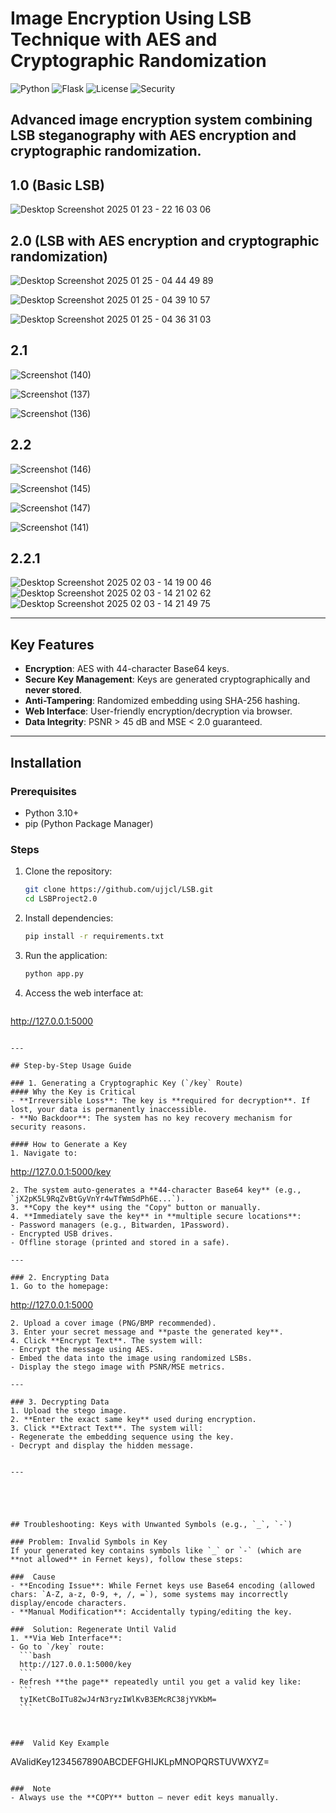 # Image Encryption Using LSB Technique with AES and Cryptographic Randomization

![Python](https://img.shields.io/badge/Python-3.10%2B-blue)
![Flask](https://img.shields.io/badge/Flask-2.3.2-green)
![License](https://img.shields.io/badge/License-GPLv3-orange)
![Security](https://img.shields.io/badge/Security-Critical-red)

Advanced image encryption system combining **LSB steganography** with **AES encryption** and cryptographic randomization.  
---

## **1.0 (Basic LSB)**
![Desktop Screenshot 2025 01 23 - 22 16 03 06](https://github.com/user-attachments/assets/d0c3fe4a-6435-4cec-8f5b-19330e3e87bc)

## **2.0 (LSB with AES encryption and cryptographic randomization)**
![Desktop Screenshot 2025 01 25 - 04 44 49 89](https://github.com/user-attachments/assets/0151aca7-078c-4b7f-982b-0f290fe9c5b3)

![Desktop Screenshot 2025 01 25 - 04 39 10 57](https://github.com/user-attachments/assets/d57e7010-bca3-4373-b7d3-71a70804a9f6)

![Desktop Screenshot 2025 01 25 - 04 36 31 03](https://github.com/user-attachments/assets/b3e970f8-a6e6-450f-a5d7-fb3964af29cd)

## **2.1**
![Screenshot (140)](https://github.com/user-attachments/assets/79946296-0e78-4e8e-a7ba-14e015599bfa)

![Screenshot (137)](https://github.com/user-attachments/assets/350c216f-ff66-4ca7-8028-5889435219b8)

![Screenshot (136)](https://github.com/user-attachments/assets/b391e985-c14e-42b0-82f3-80bfd8c0a00a)

## **2.2**
![Screenshot (146)](https://github.com/user-attachments/assets/06899bdb-e130-4a81-aad3-0debd8fbca4d)

![Screenshot (145)](https://github.com/user-attachments/assets/fe5a6424-e502-471b-9502-8a8735df2be6)

![Screenshot (147)](https://github.com/user-attachments/assets/a086dd4c-a07c-4ec9-b2c9-902000c36092)

![Screenshot (141)](https://github.com/user-attachments/assets/93ee2654-36aa-4751-85d4-f789120a88f6)

## **2.2.1**
![Desktop Screenshot 2025 02 03 - 14 19 00 46](https://github.com/user-attachments/assets/e8d8d18b-44b6-45a6-822c-6040d818fa87)
![Desktop Screenshot 2025 02 03 - 14 21 02 62](https://github.com/user-attachments/assets/11a58c4a-330c-401f-9c97-7f0126a8dbc6)
![Desktop Screenshot 2025 02 03 - 14 21 49 75](https://github.com/user-attachments/assets/fe8008fa-67db-4da7-a46b-0997fda8389e)

---

## Key Features
- **Encryption**: AES with 44-character Base64 keys.
- **Secure Key Management**: Keys are generated cryptographically and **never stored**.
- **Anti-Tampering**: Randomized embedding using SHA-256 hashing.
- **Web Interface**: User-friendly encryption/decryption via browser.
- **Data Integrity**: PSNR > 45 dB and MSE < 2.0 guaranteed.

---

## Installation

### Prerequisites
- Python 3.10+
- pip (Python Package Manager)

### Steps
1. Clone the repository:
   ```bash
   git clone https://github.com/ujjcl/LSB.git
   cd LSBProject2.0
   ```


2. Install dependencies:
   ```bash
   pip install -r requirements.txt
   ```

3. Run the application:
   ```bash
   python app.py
   ```

4. Access the web interface at:
   ```
  http://127.0.0.1:5000

   ```

---

## Step-by-Step Usage Guide

### 1. Generating a Cryptographic Key (`/key` Route)
#### Why the Key is Critical 
- **Irreversible Loss**: The key is **required for decryption**. If lost, your data is permanently inaccessible.
- **No Backdoor**: The system has no key recovery mechanism for security reasons.

#### How to Generate a Key
1. Navigate to:
   ```
   http://127.0.0.1:5000/key
   ```
2. The system auto-generates a **44-character Base64 key** (e.g., `jX2pK5L9RqZvBtGyVnYr4wTfWmSdPh6E...`).
3. **Copy the key** using the "Copy" button or manually.
4. **Immediately save the key** in **multiple secure locations**:
   - Password managers (e.g., Bitwarden, 1Password).
   - Encrypted USB drives.
   - Offline storage (printed and stored in a safe).

---

### 2. Encrypting Data
1. Go to the homepage:
   ```
   http://127.0.0.1:5000
   ```
2. Upload a cover image (PNG/BMP recommended).
3. Enter your secret message and **paste the generated key**.
4. Click **Encrypt Text**. The system will:
   - Encrypt the message using AES.
   - Embed the data into the image using randomized LSBs.
   - Display the stego image with PSNR/MSE metrics.

---

### 3. Decrypting Data
1. Upload the stego image.
2. **Enter the exact same key** used during encryption.
3. Click **Extract Text**. The system will:
   - Regenerate the embedding sequence using the key.
   - Decrypt and display the hidden message.


---





## Troubleshooting: Keys with Unwanted Symbols (e.g., `_`, `-`)

### Problem: Invalid Symbols in Key
If your generated key contains symbols like `_` or `-` (which are **not allowed** in Fernet keys), follow these steps:

###  Cause
- **Encoding Issue**: While Fernet keys use Base64 encoding (allowed chars: `A-Z, a-z, 0-9, +, /, =`), some systems may incorrectly display/encode characters.
- **Manual Modification**: Accidentally typing/editing the key.

###  Solution: Regenerate Until Valid
1. **Via Web Interface**:
   - Go to `/key` route:  
     ```bash
     http://127.0.0.1:5000/key
     ```
   - Refresh **the page** repeatedly until you get a valid key like:  
     ```
     tyIKetCBoITu82wJ4rN3ryzIWlKvB3EMcRC38jYVKbM=
     ```

   

###  Valid Key Example
```
AValidKey1234567890ABCDEFGHIJKLpMNOPQRSTUVWXYZ=
```

###  Note
- Always use the **COPY** button – never edit keys manually.
